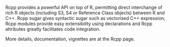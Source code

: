 Rcpp provides a powerful API on top of R, permitting direct interchange of rich R objects (including S3, S4 or Reference Class objects) between R and C++. Rcpp sugar gives syntactic sugar such as vectorised C++ expression; Rcpp modules provide easy extensibility using declarations and Rcpp attributes greatly facilitates code integration.

More details, documentation, vignettes are at the Rcpp page.